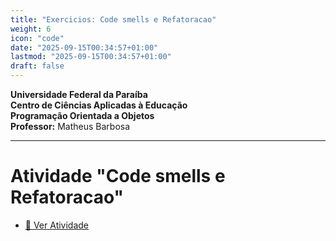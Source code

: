 ```yaml
---
title: "Exercicios: Code smells e Refatoracao"
weight: 6
icon: "code"
date: "2025-09-15T00:34:57+01:00"
lastmod: "2025-09-15T00:34:57+01:00"
draft: false
---
```


**Universidade Federal da Paraíba**  
**Centro de Ciências Aplicadas à Educação**  
**Programação Orientada a Objetos**  
**Professor:** Matheus Barbosa

---

# Atividade "Code smells e Refatoracao"

- [📄 Ver Atividade](https://github.com/ufpb-aps-poo/code-smells-refatoracao)
